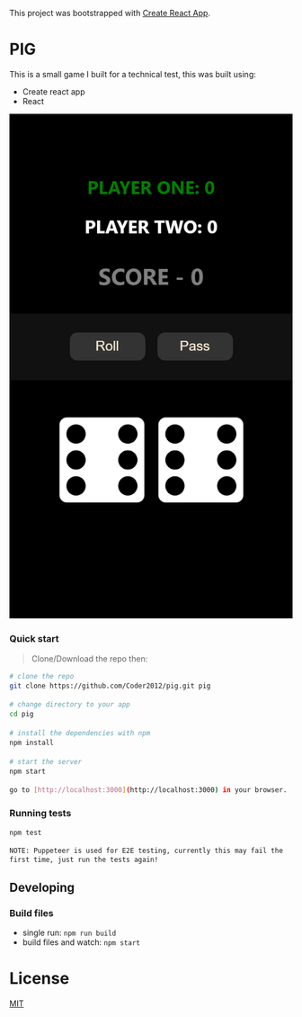 This project was bootstrapped with [Create React App](https://github.com/facebook/create-react-app).

# PIG

This is a small game I built for a technical test, this was built using:

* Create react app
* React

![alt text](https://github.com/Coder2012/pig/blob/master/screenshots/pig_game.png "PIG screenshot")

### Quick start

> Clone/Download the repo then:

```bash
# clone the repo
git clone https://github.com/Coder2012/pig.git pig

# change directory to your app
cd pig

# install the dependencies with npm
npm install

# start the server
npm start

go to [http://localhost:3000](http://localhost:3000) in your browser.
```

### Running tests

```
npm test

NOTE: Puppeteer is used for E2E testing, currently this may fail the first time, just run the tests again!
```

## Developing

### Build files

* single run: `npm run build`
* build files and watch: `npm start`

# License

[MIT](/LICENSE)
